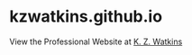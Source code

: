 # kzwatkins.github.io
View the Professional Website at <a href="https://kzwatkins.github.io">K. Z. Watkins</a>

